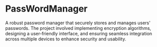 # PassWordManager
 A robust password manager that securely stores and manages users' passwords. The project involved implementing encryption algorithms, designing a user-friendly interface, and ensuring seamless integration across multiple devices to enhance security and usability.
